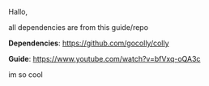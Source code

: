Hallo,

all dependencies are from this guide/repo

**Dependencies**: https://github.com/gocolly/colly

**Guide**: https://www.youtube.com/watch?v=bfVxq-oQA3c



im so cool

